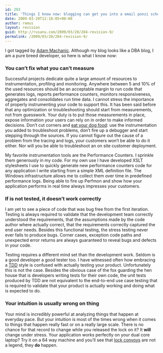 ```yaml
---
id: 293
title: 'Things I know now: blogging can get you into a email ponzi scheme'
date: 2009-03-20T12:18:05+00:00
author: remus
layout: revision
guid: http://rusanu.com/2009/03/20/284-revision-9/
permalink: /2009/03/20/284-revision-9/
---
```

I got tagged by <a href="http://sqlblog.com/blogs/adam_machanic/archive/2009/03/16/things-i-know-now.aspx" target="_blank">Adam Machanic</a>. Although my blog looks like a DBA blog, I am a pure breed developer, so here is what I know now:

### You can&#8217;t fix what you can&#8217;t measure

Successful projects dedicate quite a large amount of resources to instrumentation, profiling and monitoring. Anywhere between 5 and 10% of the used resources should be an acceptable margin to run code that generates logs, reports performance counters, monitors responsiveness, aggregates and consolidates run time data. I cannot stress the importance of properly instrumenting your code to support this. It has been said before that any optimization or troubleshooting should start from measurements, not from guesswork. Your duty is to put those measurements in place, expose information your users can rely on in order to make informed decisions. Don&#8217;t cut corners and <a href="http://en.wikipedia.org/wiki/Eat_one%27s_own_dog_food" target="_blank">eat your dog food</a>: use the instrumentation you added to troubleshoot problems, don&#8217;t fire up a debugger and start stepping through the sources. If you cannot figure out the cause of a problem from the tracing and logs, your customers won&#8217;t be able to do it either. Nor will you be able to troubleshoot an on site customer deployment.

My favorite instrumentation tools are the Performance Counters. I sprinkle them generously in my code. For my own use I have developed XSLT stylesheets I use to quickly generate new performance counters code for any application I write starting from a simple XML definition file. The Windows infrastructure allows me to collect them over time in predefined performance logs. Being able to fire up Perfmon and show how your application performs in real time always impresses your customers.

### If is not tested, it doesn&#8217;t work correctly

I am yet to see a piece of code that was bug free from the first iteration. Testing is always required to validate that the development team correctly understood the requirements, that the assumptions made by the code author where actually correct, that the requirements correctly captured the end user needs. Besides this functional testing, the stress testing never ever fails to produce bugs. Corner cases, exception code paths and unexpected error returns are always guaranteed to reveal bugs and defects in your code.

Testing requires a different mind set than the development work. Seldom is a good developer a good tester too. I have witnessed often how embracing a <a href="http://en.wikipedia.org/wiki/Test-driven_development" target="_blank">TDD</a> style is confused with actually testing your product. Unfortunately this is not the case. Besides the obvious case of the fox guarding the hen house that is developers writing tests for their own code, the unit tests produced by TDD are not equivalent to the end-to-end use case testing that is required to validate that your product is actually working and doing what is expected to do.

### Your intuition is usually wrong on thing

Your mind is incredibly powerful at analyzing things that happen at everyday pace. But your intuition is most of the times wrong when it comes to things that happen really fast or on a really large scale. There is no chance for that record to change while you released the lock on it? It **will** change under stress. Your application works perfectly on your dual core laptop? Try it on a 64 way machine and you&#8217;ll see that <a href="http://en.wikipedia.org/wiki/Lock_convoy" target="_blank">lock convoys</a> are not a legend, they **do** happen.